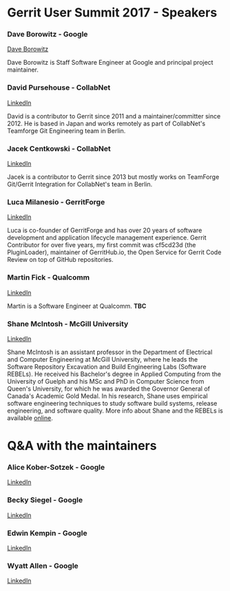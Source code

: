 # Gerrit User Summit 2017 - Speakers

### Dave Borowitz - Google

[Dave Borowitz](https://www.linkedin.com/in/dborowitz/)

Dave Borowitz is Staff Software Engineer at Google and principal
project maintainer.

### David Pursehouse - CollabNet

[LinkedIn](https://www.linkedin.com/in/davidpursehouse/)

David is a contributor to Gerrit since 2011 and a maintainer/committer
since 2012. He is based in Japan and works remotely as part of
CollabNet's Teamforge Git Engineering team in Berlin.

### Jacek Centkowski - CollabNet

[LinkedIn](https://www.linkedin.com/in/jcentkowski/)

Jacek is a contributor to Gerrit since 2013 but mostly works on
TeamForge Git/Gerrit Integration for CollabNet's team in Berlin.

### Luca Milanesio - GerritForge

[LinkedIn](https://www.linkedin.com/in/lucamilanesio/)

Luca is co-founder of GerritForge and has over 20 years of software development
and application lifecycle management experience. 
Gerrit Contributor for over five years, my first commit
was cf5cd23d (the PluginLoader), maintainer of
GerritHub.io, the Open Service for Gerrit Code Review
on top of GitHub repositories.

### Martin Fick - Qualcomm

[LinkedIn](https://www.linkedin.com/in/martin-fick-8637611/)

Martin is a Software Engineer at Qualcomm.
__TBC__

### Shane McIntosh - McGill University

[LinkedIn](https://www.linkedin.com/in/shane-mcintosh-94a6971b/)

Shane McIntosh is an assistant professor in the Department of Electrical and
Computer Engineering at McGill University, where he leads the Software
Repository Excavation and Build Engineering Labs (Software REBELs). He received
his Bachelor's degree in Applied Computing from the University of Guelph and
his MSc and PhD in Computer Science from Queen's University, for which he was
awarded the Governor General of Canada's Academic Gold Medal. In his research,
Shane uses empirical software engineering techniques to study software build
systems, release engineering, and software quality. More info about Shane and
the REBELs is available [online](http://rebels.ece.mcgill.ca/).

# Q&A with the maintainers

### Alice Kober-Sotzek - Google

[LinkedIn](https://www.linkedin.com/in/alice-kober-sotzek-23024133/)

### Becky Siegel - Google

[LinkedIn]()

### Edwin Kempin - Google

[LinkedIn](https://www.linkedin.com/in/edwin-kempin-215234b4/)

### Wyatt Allen - Google

[LinkedIn](https://www.linkedin.com/in/wyatt-allen-02547922/)
